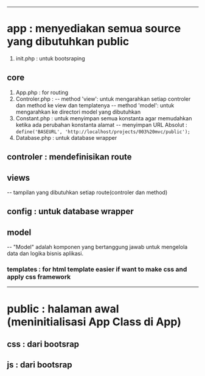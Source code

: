 ------------------------------------
# app : menyediakan semua source yang dibutuhkan public
1. init.php : untuk bootsraping
## core
1. App.php : for routing
2. Controler.php : 
-- method 'view': untuk mengarahkan setiap controler dan method ke view dan templatenya
-- method 'model': untuk mengarahkan ke directori model yang dibutuhkan
3. Constant.php : untuk menyimpan semua konstanta agar memudahkan ketika ada perubahan konstanta alamat
-- menyimpan URL Absolut : `define('BASEURL', 'http://localhost/projects/003%20mvc/public');`
4. Database.php : untuk database wrapper
## controler : mendefinisikan route
## views 
-- tampilan yang dibutuhkan setiap route(controler dan method)
## config : untuk database wrapper
## model
--  "Model" adalah komponen yang bertanggung jawab untuk mengelola data dan logika bisnis aplikasi. 
### templates : for html template easier if want to make css and apply css framework

-------------------------------------
# public : halaman awal (meninitialisasi App Class di App)
## css : dari bootsrap
## js : dari bootsrap